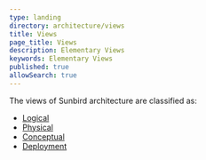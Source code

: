 ```yaml
---
type: landing
directory: architecture/views
title: Views
page_title: Views
description: Elementary Views
keywords: Elementary Views
published: true
allowSearch: true
---
```



The views of Sunbird architecture are classified as: 

- [Logical](architecture/views/logical/)
- [Physical](architecture/views/physical/)
- [Conceptual](architecture/views/conceptual/)
- [Deployment](architecture/views/deployment/)
